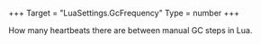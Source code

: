 +++
Target = "LuaSettings.GcFrequency"
Type = number
+++

How many heartbeats there are between manual GC steps in Lua.